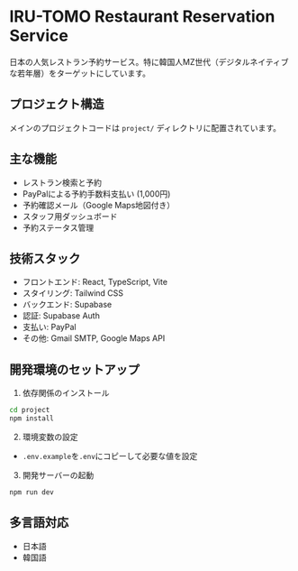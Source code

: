# IRU-TOMO Restaurant Reservation Service

日本の人気レストラン予約サービス。特に韓国人MZ世代（デジタルネイティブな若年層）をターゲットにしています。

## プロジェクト構造

メインのプロジェクトコードは `project/` ディレクトリに配置されています。

## 主な機能

- レストラン検索と予約
- PayPalによる予約手数料支払い (1,000円)
- 予約確認メール（Google Maps地図付き）
- スタッフ用ダッシュボード
- 予約ステータス管理

## 技術スタック

- フロントエンド: React, TypeScript, Vite
- スタイリング: Tailwind CSS
- バックエンド: Supabase
- 認証: Supabase Auth
- 支払い: PayPal
- その他: Gmail SMTP, Google Maps API

## 開発環境のセットアップ

1. 依存関係のインストール
```bash
cd project
npm install
```

2. 環境変数の設定
- `.env.example`を`.env`にコピーして必要な値を設定

3. 開発サーバーの起動
```bash
npm run dev
```

## 多言語対応

- 日本語
- 韓国語
